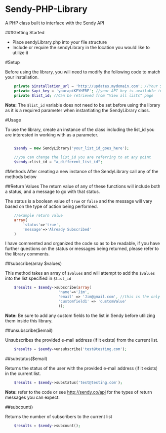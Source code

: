 Sendy-PHP-Library
=================

A PHP class built to interface with the Sendy API


###Getting Started

* Place sendyLibrary.php into your file structure
* Include or require the sendyLibrary in the location you would like to utilize it

#Setup

Before using the library, you will need to modify the following code to match your installation.

```php
	private $installation_url = 'http://updates.mydomain.com'; //Your Sendy installation
	private $api_key = 'yourapiKEYHERE'; //your API key is available in Settings
	private $list_id; //Can be retrieved from "View all lists" page
```

__Note:__ The `$list_id` variable does not need to be set before using the library as it is a required parameter when instantiating the SendyLibrary class.


#Usage

To use the library, create an instance of the class including the list_id you are interested in working with as a parameter.
```php

	$sendy = new SendyLibrary('your_list_id_goes_here');
	
	//you can change the list_id you are referring to at any point
	$sendy->list_id = "a_different_list_id";
```

#Methods
After creating a new instance of the SendyLibrary call any of the methods below 

##Return Values
The return value of any of these functions will include both a status, and a message to go with that status.

The status is a boolean value of `true` or `false` and the message will vary based on the type of action being performed.

```php
	//example return value
	array(
		'status'=>'true',
		'message'=>'Already Subscribed'
	)
```

I have commented and organized the code so as to be readable, if you have further questions on the status or messages being returned, please refer to the library comments.

##subscribe(array $values)

This method takes an array of `$values` and will attempt to add the `$values` into the list specified in `$list_id`

```php
	$results = $sendy->subscribe(array(
						'name'=>'Jim',
						'email' => 'Jim@gmail.com', //this is the only field required by sendy
						'customfield1' => 'customValue'
						));
```
__Note:__ Be sure to add any custom fields to the list in Sendy before utilizing them inside this library.

##unsubscribe($email)

Unsubscribes the provided e-mail address (if it exists) from the current list.
```php
	$results = $sendy->unsubscribe('test@testing.com');
```

##substatus($email)

Returns the status of the user with the provided e-mail address (if it exists) in the current list.
```php
	$results = $sendy->substatus('test@testing.com');
```
__Note:__ refer to the code or see http://sendy.co/api for the types of return messages you can expect.

##subcount()

Returns the number of subscribers to the current list
```php
	$results = $sendy->subcount();
```
